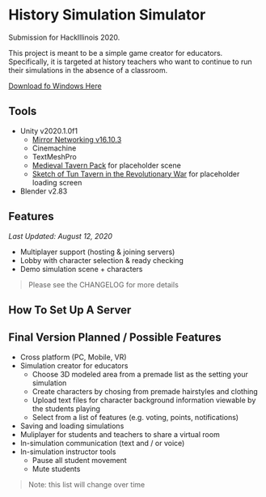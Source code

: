 # History Simulation Simulator
Submission for HackIllinois 2020. 

This project is meant to be a simple game creator for educators. Specifically, it is targeted at history teachers who want to continue to run their simulations in
the absence of a classroom. 

[Download fo Windows Here]()

## Tools
* Unity v2020.1.0f1
    * [Mirror Networking v16.10.3](https://mirror-networking.com/)
    * Cinemachine
    * TextMeshPro
    * [Medieval Tavern Pack](https://assetstore.unity.com/packages/3d/props/furniture/medieval-tavern-pack-112546) for placeholder scene
    * [Sketch of Tun Tavern in the Revolutionary War](https://commons.wikimedia.org/wiki/File:Sketch_of_Tun_Tavern_in_the_Revolutionary_War.jpg) for placeholder loading screen
* Blender v2.83

## Features
_Last Updated: August 12, 2020_

* Multiplayer support (hosting & joining servers)
* Lobby with character selection & ready checking
* Demo simulation scene + characters 

> Please see the CHANGELOG for more details

## How To Set Up A Server


## Final Version Planned / Possible Features
* Cross platform (PC, Mobile, VR)
* Simulation creator for educators
    * Choose 3D modeled area from a premade list as the setting your simulation
    * Create characters by chosing from premade hairstyles and clothing
    * Upload text files for character background information viewable by the students playing
    * Select from a list of features (e.g. voting, points, notifications)
* Saving and loading simulations
* Muliplayer for students and teachers to share a virtual room
* In-simulation communication (text and / or voice)
* In-simulation instructor tools
    * Pause all student movement
    * Mute students

> Note: this list will change over time
